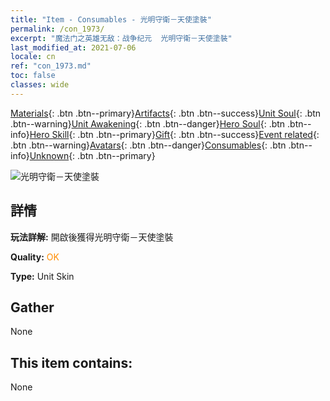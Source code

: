 ```yaml
---
title: "Item - Consumables - 光明守衛－天使塗裝"
permalink: /con_1973/
excerpt: "魔法门之英雄无敌：战争纪元  光明守衛－天使塗裝"
last_modified_at: 2021-07-06
locale: cn
ref: "con_1973.md"
toc: false
classes: wide
---
```

 [Materials](/ItemsCN/){: .btn .btn--primary}[Artifacts](/ItemsCN/Artifacts/){: .btn .btn--success}[Unit Soul](/ItemsCN/UnitSoul/){: .btn .btn--warning}[Unit Awakening](/ItemsCN/UnitAwakening/){: .btn .btn--danger}[Hero Soul](/ItemsCN/HeroSoul/){: .btn .btn--info}[Hero Skill](/ItemsCN/HeroSkill/){: .btn .btn--primary}[Gift](/ItemsCN/Gift/){: .btn .btn--success}[Event related](/ItemsCN/Events/){: .btn .btn--warning}[Avatars](/ItemsCN/Avatars/){: .btn .btn--danger}[Consumables](/ItemsCN/Consumables/){: .btn .btn--info}[Unknown](/ItemsCN/Unknown/){: .btn .btn--primary}

 ![光明守衛－天使塗裝](/images/u/ti_datianshipifu2.jpg)

## 詳情
 **玩法詳解:** 開啟後獲得光明守衛－天使塗裝

 **Quality:** <span style="color: #FF8C00">OK</span>

 **Type:** Unit Skin

## Gather

  None

## This item contains:

  None

